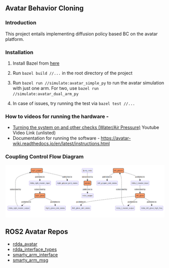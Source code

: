 ## Avatar Behavior Cloning

### Introduction
This project entails implementing diffusion policy based BC on the avatar platform. 

### Installation
1. Install Bazel from [here](https://docs.bazel.build/versions/master/install.html)
2. Run `bazel build //...` in the root directory of the project
3. Run `bazel run //simulate:avatar_simple_py` to run the avatar simulation with just one arm. For two, use `bazel run //simulate:avatar_dual_arm_py`

4. In case of issues, try running the test via `bazel test //...` 

### How to videos for running the hardware - 
 - [Turning the system on and other checks (Water/Air Pressure)](https://youtu.be/b0CZYSwcIk0) Youtube Video Link (unlisted)
 - Documentation for running the software - https://avatar-wiki.readthedocs.io/en/latest/instructions.html

### Coupling Control Flow Diagram
![Coupling Control Flow Diagram](media/coupling_control_flow.png)

## ROS2 Avatar Repos 

- [rdda_avatar](https://github.com/adeeb10abbas/rdda_avatar)
- [rdda_interface_types](https://github.com/adeeb10abbas/rdda_interface_types)
- [smarty_arm_interface](https://github.com/adeeb10abbas/smarty_arm_interface)
- [smarty_arm_msg](https://github.com/adeeb10abbas/smarty_arm_msg)
